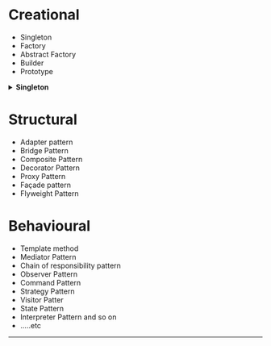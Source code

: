 # Creational

- Singleton
- Factory
- Abstract Factory
- Builder
- Prototype

<details> <summary><b>Singleton</b></summary>
<p>
  
 - Ensures that a class can only have one object
 - How to create singleton class
   - <b>Approach 1 </b>SingletonExample1-  Eager Initialization
     - Instance of singleton class is created at the time of class loading
     - Drawback of eager initialization is that, instance gets created even though client is not using it, it aslo do not provide options for exception handling.
     - Create private constructor
     - Create a private attribute of class type and initialize it
     - Create an static method that will allow client to access the object.
   - <b>Approach 2 </b>SingletonExample2- Static Block Initialization
     - It is similar to eager initialization the only difference is that the instance of the class created in static block that provides the opitons for exception handling.
   - <b>Approach 3</b> SingletonExample3- Lazy Initialization
     - Create instace in a global access method.
     - Drawback - When it comes to multithreaded application, it can cause issue when multiple threads are in the ```if``` block at the same time.- It destroy the singleton pattern/principle and both the thread will get different instance/object.
  
   - <b>Approach 4</b> SingletonExample4- ThreadSafe
     - Simplest way to create thread safe singleton class is to make the global access method ```synchronized```
     - The drawback of this technique is, it reduce the performance because of the cost associated with the synchronized method. To avoid this double-checked locking principle is used refer ```SingletonExample5.java``` class.
   - <b>Approach 5</b> SingletonExample5- Bill Pugh Method
     - Prior to java 5, java memory model had a lot of issues, approaches above we used to fail in certain situation where multiple thread try to get the instace of the isngleton class simultaneously.
     - Bill Paugh introduced a new approach to create singleton class using static inner class.
     - Inner static class gets loaded in the memory only when someone call getInstance method.
   - <b>Approach 5</b> SingletonExample6- Using Enum
     - Reflection can be used to destroy the singleton patterns discussed in approach 1 to 5, to overcome this, we can use the enum to implement singleton pattern
     - In case of enum java ensures that any enum value will be initiated only once in java program.
     - Drawback of this approach is it does not support lazy initialization.
- Where to use singleton patter? [Ans](https://stackoverflow.com/questions/3192095/where-exactly-the-singleton-pattern-is-used-in-real-application)
 - Example 
   - java api -> java.lang.Runtime#getRuntime()
  
</p>
</details>

# Structural

- Adapter pattern
- Bridge Pattern
- Composite Pattern
- Decorator Pattern
- Proxy Pattern
- Façade pattern
- Flyweight Pattern


# Behavioural

- Template method
- Mediator Pattern
- Chain of responsibility pattern
- Observer Pattern
- Command Pattern
- Strategy Pattern
- Visitor Patter
- State Pattern
- Interpreter Pattern and so on
- .....etc

<hr/>

